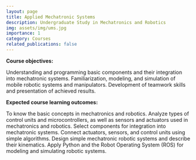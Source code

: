 ```yaml
---
layout: page
title: Applied Mechatronic Systems
description: Undergraduate Study in Mechatronics and Robotics
img: assets/img/ums.jpg
importance: 1
category: Courses
related_publications: false
---
```


<b>Course objectives:</b>

Understanding and programming basic components and their integration into mechatronic systems. Familiarization, modeling, and simulation of mobile robotic systems and manipulators. Development of teamwork skills and presentation of achieved results.

<b>Expected course learning outcomes:</b>

To know the basic concepts in mechatronics and robotics. Analyze types of control units and microcontrollers, as well as sensors and actuators used in mechatronics and robotics. Select components for integration into mechatronic systems. Connect actuators, sensors, and control units using simple algorithms. Design simple mechatronic robotic systems and describe their kinematics. Apply Python and the Robot Operating System (ROS) for modeling and simulating robotic systems.